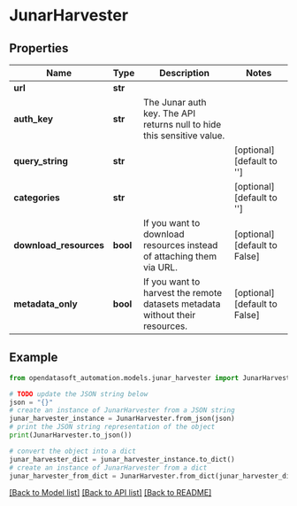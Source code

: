 # JunarHarvester


## Properties

Name | Type | Description | Notes
------------ | ------------- | ------------- | -------------
**url** | **str** |  | 
**auth_key** | **str** | The Junar auth key. The API returns null to hide this sensitive value. | 
**query_string** | **str** |  | [optional] [default to '']
**categories** | **str** |  | [optional] [default to '']
**download_resources** | **bool** | If you want to download resources instead of attaching them via URL. | [optional] [default to False]
**metadata_only** | **bool** | If you want to harvest the remote datasets metadata without their resources. | [optional] [default to False]

## Example

```python
from opendatasoft_automation.models.junar_harvester import JunarHarvester

# TODO update the JSON string below
json = "{}"
# create an instance of JunarHarvester from a JSON string
junar_harvester_instance = JunarHarvester.from_json(json)
# print the JSON string representation of the object
print(JunarHarvester.to_json())

# convert the object into a dict
junar_harvester_dict = junar_harvester_instance.to_dict()
# create an instance of JunarHarvester from a dict
junar_harvester_from_dict = JunarHarvester.from_dict(junar_harvester_dict)
```
[[Back to Model list]](../README.md#documentation-for-models) [[Back to API list]](../README.md#documentation-for-api-endpoints) [[Back to README]](../README.md)


